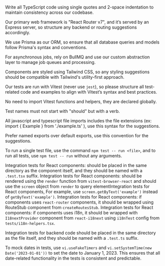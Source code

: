 Write all TypeScript code using single quotes and 2-space indentation to maintain consistency across our codebase.

Our primary web framework is "React Router v7", and it’s served by an Express server, so structure any backend or routing suggestions accordingly.

We use Prisma as our ORM, so ensure that all database queries and models follow Prisma's syntax and conventions.

For asynchronous jobs, rely on BullMQ and use our custom abstraction layer to manage job queues and processing.

Components are styled using Tailwind CSS, so any styling suggestions should be compatible with Tailwind's utility-first approach.

Our tests are run with Vitest (never use `jest`), so please structure all test-related code and examples to align with Vitest’s syntax and best practices.

No need to import Vitest functions and helpers, they are declared globally.

Test names must not start with "should" but with a verb.

All javascript and typescript file imports includes the file extensions (ex: import { Example } from './example.ts' ), use this syntax for the suggestions.

Prefer named exports over default exports, use this convention for the suggestions.

To run a single test file, use the command `npm test -- run <file>`, and to run all tests, use `npm test -- run` without any arguments.

Integration tests for React components: should be placed in the same directory as the component itself, and they should be named with a `.test.tsx` suffix.
Integration tests for React components: should be rendered using the `render` function from `vitest-browser-react` and should use the `screen` object from `render` to query elementIntegration tests for React components, For example, use `screen.getByText('example')` instead of `getByText('example')`.
Integration tests for React components: if components uses `react-router` components, it should be wrapped using RouteStub component from `createRoutesStub`.
Integration tests for React components: if components uses i18n, it should be wrapped with `I18nextProvider` component from `react-i18next` using `i18nTest` config from `tests/i18n-helpers.tsx`.

Integration tests for backend code should be placed in the same directory as the file itself, and they should be named with a `.test.ts` suffix.

To mock dates in tests, use `vi.useFakeTimers` and `vi.setSystemTime(new Date('2023-01-01'))` to set the date to January 1, 2023. This ensures that all date-related functionality in the tests is consistent and predictable.
